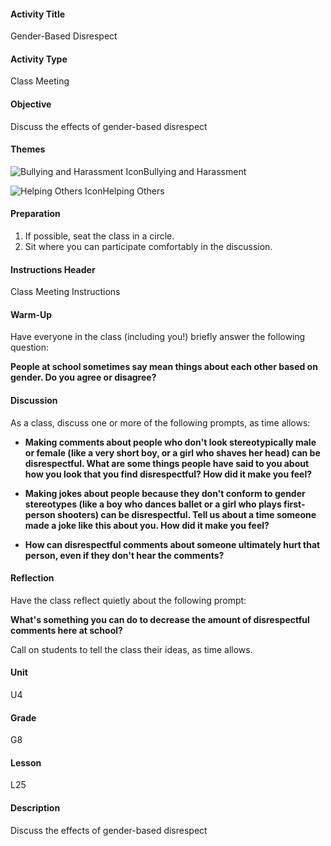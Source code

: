 #### Activity Title
Gender-Based Disrespect
#### Activity Type
Class Meeting
#### Objective
Discuss the effects of gender-based disrespect
#### Themes
![Bullying and Harassment Icon](http://v5cmservice.secondstep.org/MS3TP_IMAGES/SKILLS/SKILLS_SMALL_IMAGES/bullying-and-harassment-sm.png)Bullying and Harassment
 
![Helping Others Icon](http://v5cmservice.secondstep.org/MS3TP_IMAGES/SKILLS/SKILLS_SMALL_IMAGES/helping-others-sm.png)Helping Others
 

#### Preparation
1. If possible, seat the class in a circle.
2. Sit where you can participate comfortably in the discussion.

#### Instructions Header
Class Meeting Instructions
#### Warm-Up
Have everyone in the class (including you!) briefly answer the following question: 

**People at school sometimes say mean things about each other based on gender. Do you agree or disagree?**
#### Discussion
As a class, discuss one or more of the following prompts, as time allows:


-  **Making comments about people who don't look stereotypically male or female (like a very short boy, or a girl who shaves her head) can be disrespectful. What are some things people have said to you about how you look that you find disrespectful? How did it make you feel?**

-  **Making jokes about people because they don't conform to gender stereotypes (like a boy who dances ballet or a girl who plays first-person shooters) can be disrespectful. Tell us about a time someone made a joke like this about you. How did it make you feel?**

-  **How can disrespectful comments about someone ultimately hurt that person, even if they don't hear the comments?**
#### Reflection
Have the class reflect quietly about the following prompt:

**What's something you can do to decrease the amount of disrespectful comments here at school?**

Call on students to tell the class their ideas, as time allows.
#### Unit
U4
#### Grade
G8
#### Lesson
L25
#### Description
Discuss the effects of gender-based disrespect
